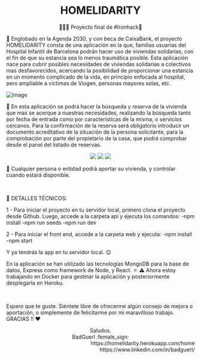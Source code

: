 <div align="center">
<h1>HOMELIDARITY</h1>

:rocket::rocket::rocket: Proyecto final de #Ironhack&#x1F499;
 </div>

:large_blue_circle: Englobado en la Agenda 2030, y con beca de CaixaBank, el proyecto HOMELIDARITY consta de una aplicación en la que, familias usuarias del Hospital Infantil de Barcelona podrán hacer uso de viviendas solidarias, con el fin de que su estancia sea lo menos traumática posible. Esta aplicación nace para cubrir posibles necesidades de viviendas solidarias a colectivos mas desfavorecidos, acercando la posibilidad de proporcionar una estancia en un momento complicado de la vida, en principio enfocada al hospital, pero ampliable a víctimas de Viogen, personas mayores solas, etc.

![image](https://user-images.githubusercontent.com/69985189/122672624-dad72b00-d1cc-11eb-8138-530e16c0eb38.png)

:large_blue_circle: En esta aplicación se podrá hacer la búsqueda y reserva de la vivienda que mas se acerque a nuestras necesidades, realizando la búsqueda tanto por fecha de entrada como por características de la misma, o servicios cercanos. Para la confirmación de la reserva será obligatorio introducir un documento acreditativo de la situación de la persona solicitante, para la comprobación por parte del propietario de la casa, que podrá comprobar desde el panel del listado de reservas.


<div align="center">
<img src="https://user-images.githubusercontent.com/69985189/122676529-cc920a80-d1de-11eb-82b0-dca1a76caa99.png"/> <img src="https://user-images.githubusercontent.com/69985189/122676858-1d563300-d1e0-11eb-8f41-ea01ce6d6661.png"/>
<img src="https://user-images.githubusercontent.com/69985189/122676867-2515d780-d1e0-11eb-9679-39a5c5c333af.png"/>
</div>

:large_blue_circle: Cualquier persona o entidad podrá aportar su vivienda, y controlar cuando estará disponible.

<br>

:red_circle: DETALLES TÉCNICOS:

1 - Para iniciar el proyecto en tu servidor local, primero clona el proyecto desde Github. Luego, accede a la carpeta api y ejecuta los comandos:
    -npm install
    -npm run seeds
    -npm run dev
    
2 - Para iniciar el front end, accede a la carpeta web y ejecuta:
    -npm install
    -npm start
    
Y ya tendrás la app en tu servidor local. :wink:

   
En la aplicación se han utilizado las tecnologías MongoDB para la base de datos, Express como framework de Node, y React. :atom_symbol:
:warning: Ahora estoy trabajando en Docker para gestinar la aplicación y posteriormente desplegarla en Heroku.


<br>

Espero que te guste.
Siéntete libre de ofrecerme algún consejo de mejora o aportación, o simplemente de felicitarme por mi maravilloso trabajo. GRACIAS	:bangbang: :hearts:

<div align="center"> Saludos.
<br>
BadGuerl :female_sign:</div>

<div align="end">https://homelidarity.herokuapp.com/home</div>
<div align="end">https://www.linkedin.com/in/badguerl/</div>
